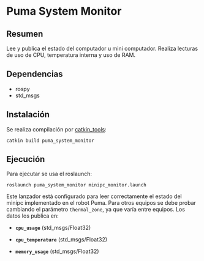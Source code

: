 # Puma System Monitor

## Resumen

Lee y publica el estado del computador u mini computador. Realiza lecturas de uso de CPU, temperatura interna y uso de RAM.

## Dependencias

- rospy
- std_msgs

## Instalación

Se realiza compilación por [catkin_tools](https://catkin-tools.readthedocs.io/en/latest/):

    catkin build puma_system_monitor

## Ejecución

Para ejecutar se usa el roslaunch:

    roslaunch puma_system_monitor minipc_monitor.launch

Este lanzador está configurado para leer correctamente el estado del minipc implementado en el robot Puma. Para otros equipos se debe probar cambiando el parámetro `thermal_zone`, ya que varía entre equipos. Los datos los publica en:

  - **`cpu_usage`** (std_msgs/Float32)

  - **`cpu_temperature`** (std_msgs/Float32)

  - **`memory_usage`** (std_msgs/Float32)
